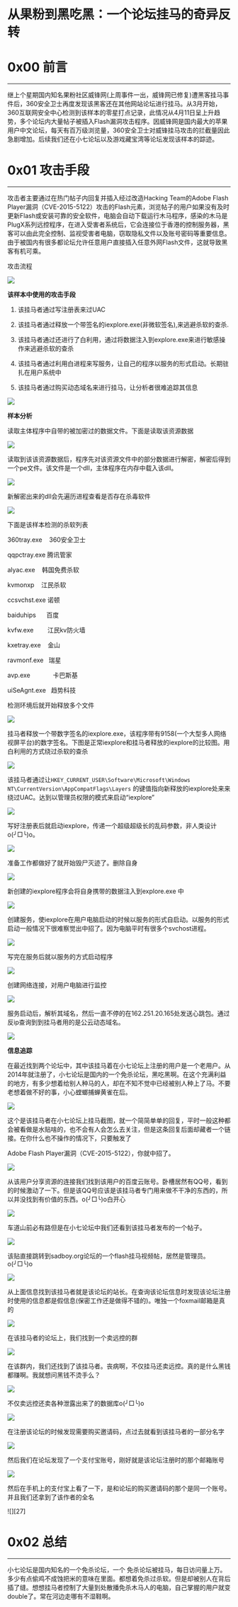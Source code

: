 # 从果粉到黑吃黑：一个论坛挂马的奇异反转

0x00 前言
=======

* * *

继上个星期国内知名果粉社区威锋网(上周事件一出，威锋网已修复)遭黑客挂马事件后，360安全卫士再度发现该黑客还在其他网站论坛进行挂马。从3月开始，360互联网安全中心检测到该样本的零星打点记录，此情况从4月11日呈上升趋势，多个论坛内大量帖子被插入Flash漏洞攻击程序。因威锋网是国内最大的苹果用户中文论坛，每天有百万级浏览量，360安全卫士对威锋挂马攻击的拦截量因此急剧增加。后续我们还在小七论坛以及游戏藏宝湾等论坛发现该样本的踪迹。

0x01 攻击手段
=========

* * *

攻击者主要通过在热门帖子内回复并插入经过改造Hacking Team的Adobe Flash Player漏洞（CVE-2015-5122）攻击的Flash元素，浏览帖子的用户如果没有及时更新Flash或安装可靠的安全软件，电脑会自动下载运行木马程序，感染的木马是PlugX系列远控程序，在进入受害者系统后，它会连接位于香港的控制服务器，黑客可以由此完全控制、监视受害者电脑，窃取隐私文件以及账号密码等重要信息。由于被国内有很多都论坛允许任意用户直接插入任意外网Flash文件，这就导致黑客有机可乘。

攻击流程

![](http://drops.javaweb.org/uploads/images/b89756a76ba9180e9268f975ba66db021ece9901.jpg)

**该样本中使用的攻击手段**

1.  该挂马者通过写注册表来过UAC
    
2.  该挂马者通过释放一个带签名的iexplore.exe(非微软签名),来逃避杀软的查杀.
    
3.  该挂马者通过还进行了白利用，通过将数据注入到explore.exe来进行敏感操作来逃避杀软的查杀
    
4.  该挂马者通过利用白进程来写服务，让自己的程序以服务的形式启动。长期驻扎在用户系统中
    
5.  该挂马者通过购买动态域名来进行挂马，让分析者很难追踪其信息
    

![](http://drops.javaweb.org/uploads/images/9edb95f8c7863b404cc8af642d06b7ef80c062e4.jpg)

**样本分析**

读取主体程序中自带的被加密过的数据文件。下面是读取该资源数据

![](http://drops.javaweb.org/uploads/images/5d8e68eef1b82c5b4ad7e6aed391094488ef823d.jpg)

读取到该该资源数据后，程序先对该资源文件中的部分数据进行解密，解密后得到一个pe文件。该文件是一个dll，主体程序在内存中载入该dll。

![](http://drops.javaweb.org/uploads/images/3686c49e997a6052f2d0560caf9b0ee03fcf827d.jpg)

新解密出来的dll会先遍历进程查看是否存在杀毒软件

![](http://drops.javaweb.org/uploads/images/db30d6dd9ab50940f735bd14fad1ec44c9d5c11a.jpg)

下面是该样本检测的杀软列表

360tray.exe    360安全卫士

qqpctray.exe 腾讯管家

alyac.exe    韩国免费杀软

kvmonxp    江民杀软

ccsvchst.exe 诺顿

baiduhips      百度

kvfw.exe        江民kv防火墙

kxetray.exe    金山

ravmonf.exe   瑞星

avp.exe             卡巴斯基

uiSeAgnt.exe   趋势科技

检测环境后就开始释放多个文件

![](http://drops.javaweb.org/uploads/images/d34d2b42a75cb39b9eb59daf14b293fa08fbef83.jpg)

挂马者释放一个带数字签名的iexplore.exe，该程序带有9158(一个大型多人网络视屏平台)的数字签名。下图是正常iexplore和挂马者释放的iexplore的比较图。用白利用的方式绕过杀软的查杀

![](http://drops.javaweb.org/uploads/images/0891fe3b3345c3cfc72eb0468ae763786b2a502c.jpg)

该挂马者通过让`HKEY_CURRENT_USER\Software\Microsoft\Windows NT\CurrentVersion\AppCompatFlags\Layers` 的键值指向新释放的iexplore处来来绕过UAC。达到以管理员权限的模式来启动“iexplore”

![](http://drops.javaweb.org/uploads/images/9528a6e134d805551bba4dc1c836176ad1be2f48.jpg)

写好注册表后就启动iexplore，传递一个超级超级长的乱码参数，非人类设计o(╯□╰)o。

![](http://drops.javaweb.org/uploads/images/50c5666733d9715aad0ef2c144bb9299fd163720.jpg)

准备工作都做好了就开始毁尸灭迹了。删除自身

![](http://drops.javaweb.org/uploads/images/401643d1559130ab974cbc102c1246fd1ca10db8.jpg)

新创建的iexplore程序会将自身携带的数据注入到explore.exe 中

![](http://drops.javaweb.org/uploads/images/4c2b316a141572aad3af092ed0469260584ec64c.jpg)

创建服务，使iexplore在用户电脑启动的时候以服务的形式自启动。以服务的形式启动一般情况下很难察觉出中招了。因为电脑平时有很多个svchost进程。

![](http://drops.javaweb.org/uploads/images/08047087815b00c8644d59e45773c28ad5a652e9.jpg)

写完在服务后就以服务的方式启动程序

![](http://drops.javaweb.org/uploads/images/36de91861ed2b49d8b375c0b580aa0ab24b9e1f4.jpg)

创建网络连接，对用户电脑进行监控

![](http://drops.javaweb.org/uploads/images/e7aa9ae06d71914395e5b61ad97610c613c4a2a7.jpg)

服务启动后，解析其域名，然后一直不停的在162.251.20.165处发送心跳包。通过反ip查询到到挂马者用的是公云动态域名。

![](http://drops.javaweb.org/uploads/images/1ceda1c1c54f22f775aa4d34318e2e34edfa0b53.jpg)

**信息追踪**

在最近找到两个论坛中，其中该挂马着在小七论坛上注册的用户是一个老用户。从2014年就注册了，小七论坛是国内的一个免杀论坛，黑吃黑啊。在这个充满利益的地方，有多少想着给别人种马的人，却在不知不觉中已经被别人种上了马。不要老想着做不好的事，小心螳螂捕蝉黄雀在后。

![](http://drops.javaweb.org/uploads/images/c766e70329e32d77d2642bb8c40168d6304c5596.jpg)

这个是该挂马者在小七论坛上挂马截图，就一个简简单单的回复，平时一般这种都会被看做是水贴啥的，也不会有人会怎么去关注，但是这条回复后面却藏者一个链接。在你什么也不操作的情况下，只要触发了

Adobe Flash Player漏洞（CVE-2015-5122），你就中招了。

![](http://drops.javaweb.org/uploads/images/d4e2ed2463c47829cbddbb3d0f8c6fac221b41b3.jpg)

从该用户分享资源的连接我们找到该用户的百度云账号。卧槽居然有QQ号，看到的时候激动了一下。但是该QQ号应该是该挂马者专门用来做不干净的东西的，所以并没找到有价值的东西。o(╯□╰)o白开心

![](http://drops.javaweb.org/uploads/images/b1d719deafa5e97e5cd39f62bbb5825a519a4a35.jpg)

车道山前必有路但是在小七论坛中我们还看到该挂马者发布的一个帖子。

![](http://drops.javaweb.org/uploads/images/90cf78d7588a2168b0b0eb61816adf1571b2ef17.jpg)

该贴直接跳转到sadboy.org论坛的一个flash挂马视频帖，居然是管理员。o(╯□╰)o

![](http://drops.javaweb.org/uploads/images/fe40fb8191ad05ff2c1c3857d2f329ffbfd690a2.jpg)

从上面信息找到该挂马者就是该论坛的站长。在查询该论坛信息时发现该论坛注册时使用的信息都是假信息(保密工作还是做得不错的)。唯独一个foxmail邮箱是真的

![](http://drops.javaweb.org/uploads/images/509016a1ee955fb092529a2cf94a86108c2a5b5c.jpg)

在该挂马者的论坛上，我们找到一个卖远控的群

![](http://drops.javaweb.org/uploads/images/f22ff6c452e94becf0717c64b1b084dd57aba594.jpg)

在该群内，我们还找到了该挂马者。丧病啊，不仅挂马还卖远控。真的是什么黑钱都赚啊。我就想问黑钱不烫手么？

![](http://drops.javaweb.org/uploads/images/7d6efaccf7520cf4f658e33ef675d7b17c785a6c.jpg)

不仅卖远控还卖各种泄露出来了的数据库o(╯□╰)o

![](http://drops.javaweb.org/uploads/images/ee6105dcd25e0fa31d6f2f35972ff9f5232c547a.jpg)

在注册该论坛的时候发现需要购买邀请码，点过去就看到该挂马者的一部分名字

![](http://drops.javaweb.org/uploads/images/9e98ca027ee9ce97f8563c78503b68f43a9352db.jpg)

然后我们在论坛发现了一个支付宝账号，刚好就是该论坛注册时的那个邮箱账号

![](http://drops.javaweb.org/uploads/images/33e6d23c940b5d2be0a902a717a8d9782ac9643d.jpg)

然后在手机上的支付宝上看了一下，是和论坛的购买邀请码的那个是同一个账号。并且我们还拿到了该作者的全名

![][27]

0x02 总结
=======

* * *

小七论坛是国内知名的一个免杀论坛，一个 免杀论坛被挂马，每日访问量上万。多少有点偷鸡不成蚀把米的意味在里面。都想着免杀过杀软。但是却被别人在背后插了缝。想想挂马者控制了大量到处散播免杀木马人的电脑，自己掌握的用户就变double了。常在河边走哪有不湿鞋啊。